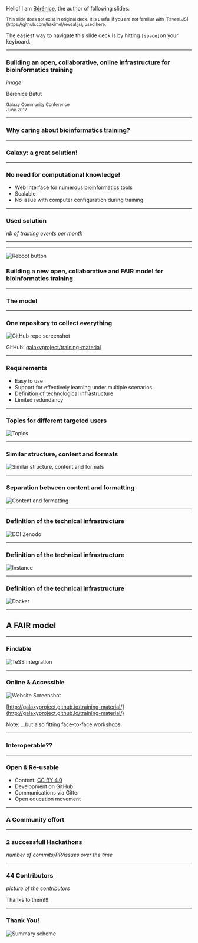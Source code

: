 Hello! I am [Bérénice](http://bebatut.fr/), the author of following slides.

<small>
This slide does not exist in original deck. It is useful if you are not familiar with [Reveal.JS](https://github.com/hakimel/reveal.js), used here.
</small>

The easiest way to navigate this slide deck is by hitting `[space]`on your keyboard.

---

### Building an open, collaborative, online infrastructure for bioinformatics training

*image*

Bérénice Batut

<small>
Galaxy Community Conference <br>June 2017
</small>

---

### Why caring about bioinformatics training?

---

### Galaxy: a great solution!

----

### No need for computational knowledge!


- Web interface for numerous bioinformatics tools
- Scalable
- No issue with computer configuration during training

----

### Used solution

*nb of training events per month*

---

<!-- .slide: data-background="images/gtn_explanation.png" -->

---

![Reboot button](images/RebootButton.jpg) <!-- .element height="40%" width="40%" -->

### Building a new **open**, **collaborative** and **FAIR** model for bioinformatics training

---

### The model

----

### One repository to collect everything

![GitHub repo screenshot](images/github_repo.png) <!-- .element height="60%" width="60%" -->

GitHub: [galaxyproject/training-material](https://github.com/galaxyproject/training-material)

----

### Requirements

- Easy to use
- Support for effectively learning under multiple scenarios
- Definition of technological infrastructure
- Limited redundancy

----

### Topics for different targeted users

![Topics](images/structure_topics.png)

----

### Similar structure, content and formats

![Similar structure, content and formats](images/structure_content.png) <!-- .element height="70%" width="70%" -->

----

### Separation between content and formatting

![Content and formatting](images/content_formatting.png)

----

### Definition of the technical infrastructure

![DOI Zenodo](images/structure_technical_zenodo.png) <!-- .element height="90%" width="90%" -->

----

### Definition of the technical infrastructure

![Instance](images/structure_technical_instance.png) <!-- .element height="80%" width="80%" -->

----

### Definition of the technical infrastructure

![Docker](images/structure_technical_docker.png) <!-- .element height="70%" width="70%" -->

---

## A FAIR model

----

### Findable

![TeSS integration](images/tess.png)

----

### Online & Accessible

![Website Screenshot](images/website_screenshot.png) <!-- .element height="55%" width="55%" -->

[http://galaxyproject.github.io/training-material/](http://galaxyproject.github.io/training-material/)

Note: ...but also fitting face-to-face workshops

----

### Interoperable??

----

### Open & Re-usable

- Content: [CC BY 4.0](https://creativecommons.org/licenses/by/4.0/)
- Development on GitHub
- Communications via Gitter
- Open education movement

---

### A Community effort

----

### 2 successfull Hackathons

*number of commits/PR/issues over the time*

----

### 44 Contributors

*picture of the contributors*


Thanks to them!!!

---

### Thank You!

![Summary scheme](images/global_analysis_scheme.png)


